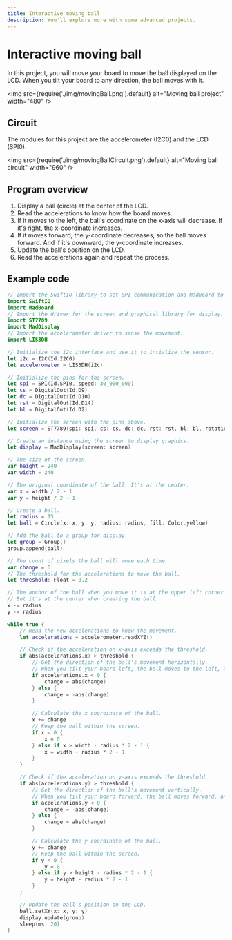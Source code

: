 ```yaml
---
title: Interactive moving ball
description: You'll explore more with some advanced projects.
---
```


# Interactive moving ball


In this project, you will move your board to move the ball displayed on the LCD. When you tilt your board to any direction, the ball moves with it. 

<img
  src={require('./img/movingBall.png').default}
  alt="Moving ball project" width="480"
/>

## Circuit

The modules for this project are the accelerometer (I2C0) and the LCD (SPI0).

<img
  src={require('./img/movingBallCircuit.png').default}
  alt="Moving ball circuit" width="960"
/>

## Program overview

1. Display a ball (circle) at the center of the LCD.
2. Read the accelerations to know how the board moves.
3. If it moves to the left, the ball's coordinate on the x-axis will decrease. If it's right, the x-coordinate increases.
4. If it moves forward, the y-coordinate decreases, so the ball moves forward. And if it's downward, the y-coordinate increases.
5. Update the ball's position on the LCD.
6. Read the accelerations again and repeat the process.

## Example code

```swift
// Import the SwiftIO library to set SPI communication and MadBoard to use pin id.
import SwiftIO
import MadBoard
// Import the driver for the screen and graphical library for display.
import ST7789
import MadDisplay
// Import the accelerometer driver to sense the movement.
import LIS3DH

// Initialize the i2c interface and use it to intialize the sensor.
let i2c = I2C(Id.I2C0)
let accelerometer = LIS3DH(i2c)

// Initialize the pins for the screen.
let spi = SPI(Id.SPI0, speed: 30_000_000)
let cs = DigitalOut(Id.D9)
let dc = DigitalOut(Id.D10)
let rst = DigitalOut(Id.D14)
let bl = DigitalOut(Id.D2)

// Initialize the screen with the pins above.
let screen = ST7789(spi: spi, cs: cs, dc: dc, rst: rst, bl: bl, rotation: .angle90)

// Create an instance using the screen to display graphics.
let display = MadDisplay(screen: screen)

// The size of the screen.
var height = 240
var width = 240

// The original coordinate of the ball. It's at the center.
var x = width / 2 - 1
var y = height / 2 - 1

// Create a ball.
let radius = 15 
let ball = Circle(x: x, y: y, radius: radius, fill: Color.yellow)

// Add the ball to a group for display.
let group = Group()
group.append(ball)

// The count of pixels the ball will move each time.
var change = 5
// The threshold for the accelerations to move the ball.
let threshold: Float = 0.2

// The anchor of the ball when you move it is at the upper left corner of this tile. 
// But it's at the center when creating the ball.
x -= radius
y -= radius

while true {
    // Read the new accelerations to know the movement.
    let accelerations = accelerometer.readXYZ()

    // Check if the acceleration on x-axis exceeds the threshold.
    if abs(accelerations.x) > threshold {
        // Get the direction of the ball's movement horizontally.
        // When you tilt your board left, the ball moves to the left, and vice versa.
        if accelerations.x < 0 {
            change = abs(change)
        } else {
            change = -abs(change)
        }

        // Calculate the x coordinate of the ball.
        x += change
        // Keep the ball within the screen.
        if x < 0 {
            x = 0
        } else if x > width - radius * 2 - 1 {
            x = width - radius * 2 - 1
        }
    }

    // Check if the acceleration on y-axis exceeds the threshold.
    if abs(accelerations.y) > threshold {
        // Get the direction of the ball's movement vertically.
        // When you tilt your board forward, the ball moves forward, and vice versa.
        if accelerations.y < 0 {
            change = -abs(change)
        } else {
            change = abs(change)
        }

        // Calculate the y coordinate of the ball. 
        y += change
        // Keep the ball within the screen.
        if y < 0 {
            y = 0
        } else if y > height - radius * 2 - 1 {
            y = height - radius * 2 - 1
        }
    }

    // Update the ball's position on the LCD.
    ball.setXY(x: x, y: y)
    display.update(group)
    sleep(ms: 20)
}
```


